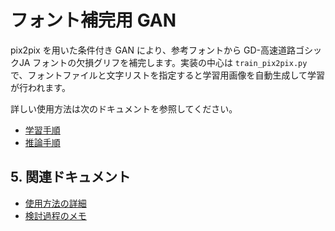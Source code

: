# フォント補完用 GAN

pix2pix を用いた条件付き GAN により、参考フォントから GD-高速道路ゴシックJA フォントの欠損グリフを補完します。実装の中心は `train_pix2pix.py` で、フォントファイルと文字リストを指定すると学習用画像を自動生成して学習が行われます。

詳しい使用方法は次のドキュメントを参照してください。

* [学習手順](usage/training.md)
* [推論手順](usage/inference.md)

## 5. 関連ドキュメント

- [使用方法の詳細](usage.md)
- [検討過程のメモ](process.md)



